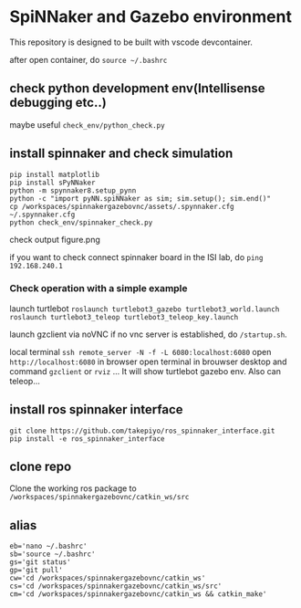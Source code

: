 # SpiNNaker and Gazebo environment

This repository is designed to be built with vscode devcontainer.

after open container, do `source ~/.bashrc`
## check python development env(Intellisense debugging etc..)
maybe useful `check_env/python_check.py`

## install spinnaker and check simulation
```
pip install matplotlib
pip install sPyNNaker
python -m spynnaker8.setup_pynn
python -c "import pyNN.spiNNaker as sim; sim.setup(); sim.end()"
cp /workspaces/spinnakergazebovnc/assets/.spynnaker.cfg ~/.spynnaker.cfg
python check_env/spinnaker_check.py
```
check output figure.png

if you want to check connect spinnaker board in the ISI lab, do `ping 192.168.240.1`

### Check operation with a simple example
<!-- another terminal open and
```
cd ~/catkin_ws/src
git clone -b noetic-devel https://github.com/ROBOTIS-GIT/turtlebot3_msgs.git
git clone -b noetic-devel https://github.com/ROBOTIS-GIT/turtlebot3.git
cd ~/catkin_ws && catkin_make
echo "export TURTLEBOT3_MODEL=burger" >> ~/.bashrc
source ~/.bashrc
cd ~/catkin_ws/src
git clone -b noetic-devel https://github.com/ROBOTIS-GIT/turtlebot3_simulations.git
cd ~/catkin_ws && catkin_make
``` -->
launch turtlebot
`roslaunch turtlebot3_gazebo turtlebot3_world.launch`
`roslaunch turtlebot3_teleop turtlebot3_teleop_key.launch`

launch gzclient via noVNC
if no vnc server is established, do `/startup.sh`.

local terminal
`ssh remote_server -N -f -L 6080:localhost:6080`
open `http://localhost:6080` in browser
open terminal in brouwser desktop and command
`gzclient` or `rviz` ...
It will show turtlebot gazebo env. Also can teleop...

## install ros spinnaker interface
```
git clone https://github.com/takepiyo/ros_spinnaker_interface.git
pip install -e ros_spinnaker_interface
```

## clone repo
Clone the working ros package to `/workspaces/spinnakergazebovnc/catkin_ws/src`

## alias
```
eb='nano ~/.bashrc'
sb='source ~/.bashrc'
gs='git status'
gp='git pull'
cw='cd /workspaces/spinnakergazebovnc/catkin_ws'
cs='cd /workspaces/spinnakergazebovnc/catkin_ws/src'
cm='cd /workspaces/spinnakergazebovnc/catkin_ws && catkin_make'
```
<!-- ## install rviz web
https://github.com/osrf/rvizweb -->

<!-- ## install ros -->

<!-- ## intsall gzweb(view gaezbo simlation via browser)
```
curl -o- https://raw.githubusercontent.com/nvm-sh/nvm/v0.35.3/install.sh | bash
source ~/.bashrc
nvm install 8
cd ~; git clone https://github.com/osrf/gzweb
cd ~/gzweb
git checkout gzweb_1.4.1
source /usr/share/gazebo/setup.sh
npm run deploy --- -m
```
https://osrf-migration.github.io/gzweb-gh-pages/#!/osrf/gzweb/issues/61/page/1
cp -r /usr/share/gazebo-11/media/ ~/gzweb/http/client/assets/
### start gzweb server background
```
cd ~/gzweb && npm start
```
### connect gzweb
port forwarding 8080 on the local terminal
`ssh remote_server -N -f -L 8080:localhost:8080`
open browser at `http://localhost:8080` -->